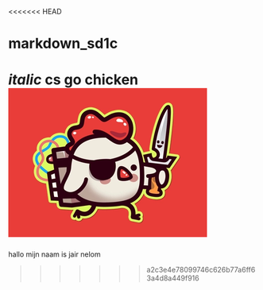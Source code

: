 <<<<<<< HEAD
# markdown_sd1c
*italic* cs go chicken ![csgo](chicken.jpg)
=======
hallo mijn naam is jair nelom
>>>>>>> a2c3e4e78099746c626b77a6ff63a4d8a449f916
